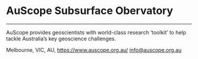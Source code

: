 # AuScope Subsurface Obervatory


---------------
AuScope provides geoscientists with world-class research ‘toolkit’ to help tackle Australia’s key geoscience challenges.

Melbourne, VIC, AU, https://www.auscope.org.au/ info@auscope.org.au
